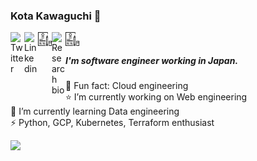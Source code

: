 ### Kota Kawaguchi 👋

<link href="https://fonts.googleapis.com/css2?family=Material+Icons" rel="stylesheet">

<div>
<a href="https://twitter.com/kotaaaa1110">
  <img align="left" alt="Twitter" width="22px" src="https://cdn.jsdelivr.net/npm/simple-icons@3.1.0/icons/twitter.svg" />
</a>

<a href="https://www.linkedin.com/in/kota-kawaguchi-5891512054/">
  <img align="left" alt="Linkedin" width="22px" src="https://cdn.jsdelivr.net/npm/simple-icons@3.1.0/icons/linkedin.svg" />
</a>

<a href="https://kk1110.netlify.app">
  <img align="left" alt="Gatsby Blog" width="22px" src="images/blog-svg.svg" />
</a>

<a href="https://kk1110.com/rhp">
  <img align="left" alt="Research bio" width="22px" src="https://cdn.jsdelivr.net/npm/simple-icons@3.1.0/icons/academia.svg" />
</a>

<a href="https://github.com/kotaaaa/github_resume">
  <img align="left" alt="Resume" width="22px" src="images/resume-svgrepo-com.svg" />
</a>

</div>

<br>

##### I'm software engineer working in Japan.

🔭 Fun fact: Cloud engineering  
⭐ I’m currently working on Web engineering  
🌱 I’m currently learning Data engineering  
⚡ Python, GCP, Kubernetes, Terraform enthusiast

![](https://github-readme-stats.vercel.app/api?username=kotaaaa&title_color=fff&icon_color=f9f9f9&text_color=9f9f9f&bg_color=151515)
